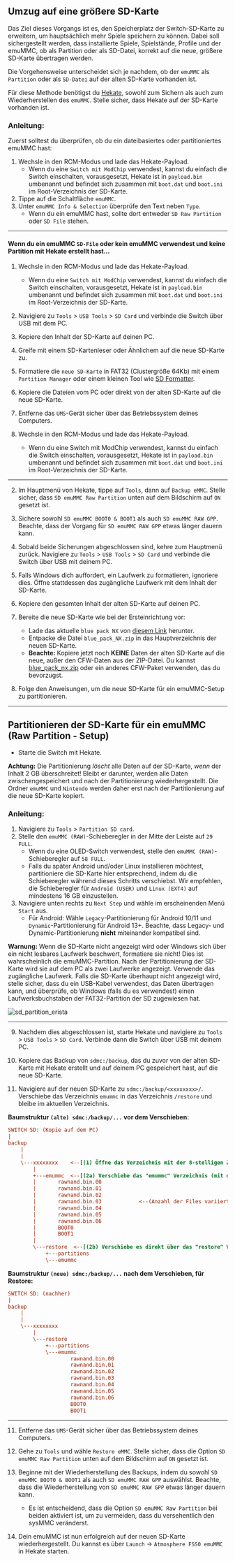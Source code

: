 ## Umzug auf eine größere SD-Karte

Das Ziel dieses Vorgangs ist es, den Speicherplatz der Switch-SD-Karte zu erweitern, um hauptsächlich mehr Spiele speichern zu können. Dabei soll sichergestellt werden, dass installierte Spiele, Spielstände, Profile und der emuMMC, ob als Partition oder als SD-Datei, korrekt auf die neue, größere SD-Karte übertragen werden.

Die Vorgehensweise unterscheidet sich je nachdem, ob der `emuMMC` als `Partition` oder als `SD-Datei` auf der alten SD-Karte vorhanden ist.

Für diese Methode benötigst du [Hekate](https://github.com/CTCaer/hekate/releases/), sowohl zum Sichern als auch zum Wiederherstellen des `emuMMC`. Stelle sicher, dass Hekate auf der SD-Karte vorhanden ist.

### **Anleitung:**

Zuerst solltest du überprüfen, ob du ein dateibasiertes oder partitioniertes emuMMC hast:

1. Wechsle in den RCM-Modus und lade das Hekate-Payload.
    - Wenn du eine `Switch mit ModChip` verwendest, kannst du einfach die Switch einschalten, vorausgesetzt, Hekate ist in `payload.bin` umbenannt und befindet sich zusammen mit `boot.dat` und `boot.ini` im Root-Verzeichnis der SD-Karte.
2. Tippe auf die Schaltfläche `emuMMC`.
3. Unter `emuMMC Info & Selection` überprüfe den Text neben `Type`.
    - Wenn du ein emuMMC hast, sollte dort entweder `SD Raw Partition` oder `SD File` stehen.

-----

#### **Wenn du ein emuMMC `SD-File` oder kein emuMMC verwendest und keine Partition mit Hekate erstellt hast...**

1. Wechsle in den RCM-Modus und lade das Hekate-Payload.
    - Wenn du eine `Switch mit ModChip` verwendest, kannst du einfach die Switch einschalten, vorausgesetzt, Hekate ist in `payload.bin` umbenannt und befindet sich zusammen mit `boot.dat` und `boot.ini` im Root-Verzeichnis der SD-Karte.
2. Navigiere zu `Tools` > `USB Tools` > `SD Card` und verbinde die Switch über USB mit dem PC.
3. Kopiere den Inhalt der SD-Karte auf deinen PC.
4. Greife mit einem SD-Kartenleser oder Ähnlichem auf die neue SD-Karte zu.
5. Formatiere die `neue SD-Karte` in FAT32 (Clustergröße 64Kb) mit einem `Partition Manager` oder einem kleinen Tool wie [SD Formatter](https://www.sdcard.org/downloads/formatter_4/).
6. Kopiere die Dateien vom PC oder direkt von der alten SD-Karte auf die neue SD-Karte.
7. Entferne das `UMS`-Gerät sicher über das Betriebssystem deines Computers.


1. Wechsle in den RCM-Modus und lade das Hekate-Payload.
   - Wenn du eine Switch mit ModChip verwendest, kannst du einfach die Switch einschalten, vorausgesetzt, Hekate ist in `payload.bin` umbenannt und befindet sich zusammen mit `boot.dat` und `boot.ini` im Root-Verzeichnis der SD-Karte.

-----

2. Im Hauptmenü von Hekate, tippe auf `Tools`, dann auf `Backup eMMC`. Stelle sicher, dass `SD emuMMC Raw Partition` unten auf dem Bildschirm auf `ON` gesetzt ist.

3. Sichere sowohl `SD emuMMC BOOT0 & BOOT1` als auch `SD emuMMC RAW GPP`. Beachte, dass der Vorgang für `SD emuMMC RAW GPP` etwas länger dauern kann.

4. Sobald beide Sicherungen abgeschlossen sind, kehre zum Hauptmenü zurück. Navigiere zu `Tools` > `USB Tools` > `SD Card` und verbinde die Switch über USB mit deinem PC.

5. Falls Windows dich auffordert, ein Laufwerk zu formatieren, ignoriere dies. Öffne stattdessen das zugängliche Laufwerk mit dem Inhalt der SD-Karte.

6. Kopiere den gesamten Inhalt der alten SD-Karte auf deinen PC.

7. Bereite die neue SD-Karte wie bei der Ersteinrichtung vor:
   - Lade das aktuelle `blue pack NX` von [diesem Link](https://github.com/glitched-nx/blue_pack_NX/releases/latest) herunter.
   - Entpacke die Datei `blue_pack_NX.zip` in das Hauptverzeichnis der neuen SD-Karte.
   - **Beachte:** Kopiere jetzt noch **KEINE** Daten der alten SD-Karte auf die neue, außer den CFW-Daten aus der ZIP-Datei. Du kannst [blue_pack_nx.zip](https://github.com/glitched-nx/blue_pack_NX/releases/latest/download/blue_pack_nx.zip) oder ein anderes CFW-Paket verwenden, das du bevorzugst.

8. Folge den Anweisungen, um die neue SD-Karte für ein emuMMC-Setup zu partitionieren.

-----

## Partitionieren der SD-Karte für ein emuMMC (Raw Partition - Setup)

- Starte die Switch mit Hekate.

**Achtung:** Die Partitionierung *löscht* alle Daten auf der SD-Karte, *wenn* der Inhalt 2 GB überschreitet! Bleibt er darunter, werden alle Daten zwischengespeichert und nach der Partitionierung wiederhergestellt. Die Ordner `emuMMC` und `Nintendo` werden daher erst nach der Partitionierung auf die neue SD-Karte kopiert.

### Anleitung:

1. Navigiere zu `Tools` > `Partition SD card`.
2. Stelle den `emuMMC (RAW)`-Schieberegler in der Mitte der Leiste auf `29 FULL`.
   - Wenn du eine OLED-Switch verwendest, stelle den `emuMMC (RAW)`-Schieberegler auf `58 FULL`.
   - Falls du später Android und/oder Linux installieren möchtest, partitioniere die SD-Karte hier entsprechend, indem du die Schieberegler während dieses Schritts verschiebst. Wir empfehlen, die Schieberegler für `Android (USER)` und `Linux (EXT4)` auf mindestens 16 GB einzustellen.
3. Navigiere unten rechts zu `Next Step` und wähle im erscheinenden Menü `Start` aus.
   - Für Android: Wähle `Legacy`-Partitionierung für Android 10/11 und `Dynamic`-Partitionierung für Android 13+. Beachte, dass Legacy- und Dynamic-Partitionierung **nicht** miteinander kompatibel sind.

**Warnung:** Wenn die SD-Karte nicht angezeigt wird oder Windows sich über ein nicht lesbares Laufwerk beschwert, formatiere sie nicht! Dies ist wahrscheinlich die emuMMC-Partition. Nach der Partitionierung der SD-Karte wird sie auf dem PC als zwei Laufwerke angezeigt. Verwende das zugängliche Laufwerk. Falls die SD-Karte überhaupt nicht angezeigt wird, stelle sicher, dass du ein USB-Kabel verwendest, das Daten übertragen kann, und überprüfe, ob Windows (falls du es verwendest) einen Laufwerksbuchstaben der FAT32-Partition der SD zugewiesen hat.

![sd_partition_erista](.guides/images/sd_partition_erista.png)

-----

9. Nachdem dies abgeschlossen ist, starte Hekate und navigiere zu `Tools` > `USB Tools` > `SD Card`. Verbinde dann die Switch über USB mit deinem PC.

10. Kopiere das Backup von `sdmc:/backup`, das du zuvor von der alten SD-Karte mit Hekate erstellt und auf deinem PC gespeichert hast, auf die neue SD-Karte.

11. Navigiere auf der neuen SD-Karte zu `sdmc:/backup/<xxxxxxxx>/`. Verschiebe das Verzeichnis `emummc` in das Verzeichnis `/restore` und bleibe im aktuellen Verzeichnis.

**Baumstruktur `(alte) sdmc:/backup/...` vor dem Verschieben:**

```ini
SWITCH SD: (Kopie auf dem PC)
|
backup
    | 
    |   
    \---xxxxxxxx    <--[(1) Öffne das Verzeichnis mit der 8-stelligen Zeichenfolge]
        |       
        +---emummc  <--[(2a) Verschiebe das "emummc" Verzeichnis (mit der Maus) runter auf "restore" (siehe 2b unten)]
        |       rawnand.bin.00   
        |       rawnand.bin.01
        |       rawnand.bin.02
        |       rawnand.bin.03            <--(Anzahl der Files variiert je nach größe der Partition)
        |       rawnand.bin.04
        |       rawnand.bin.05
        |       rawnand.bin.06  
        |       BOOT0
        |       BOOT1
        |       
        \---restore  <--[(2b) Verschiebe es direkt über das "restore" Verzeichnis (lass die Maustaste los)]
            +---partitions
            \---emummc
```

**Baumstruktur `(neue) sdmc:/backup/...` nach dem Verschieben, für Restore:**

```ini
SWITCH SD: (nachher) 
|
backup
    | 
    |   
    \---xxxxxxxx
        |              
        \---restore
            +---partitions
            \---emummc
                    rawnand.bin.00
                    rawnand.bin.01
                    rawnand.bin.02
                    rawnand.bin.03
                    rawnand.bin.04
                    rawnand.bin.05
                    rawnand.bin.06
                    BOOT0
                    BOOT1
```

-----

11. Entferne das `UMS`-Gerät sicher über das Betriebssystem deines Computers.

12. Gehe zu `Tools` und wähle `Restore eMMC`. Stelle sicher, dass die Option `SD emuMMC Raw Partition` unten auf dem Bildschirm auf `ON` gesetzt ist.

13. Beginne mit der Wiederherstellung des Backups, indem du sowohl `SD emuMMC BOOT0 & BOOT1` als auch `SD emuMMC RAW GPP` auswählst. Beachte, dass die Wiederherstellung von `SD emuMMC RAW GPP` etwas länger dauern kann.
    - Es ist entscheidend, dass die Option `SD emuMMC Raw Partition` bei beiden aktiviert ist, um zu vermeiden, dass du versehentlich den sysMMC veränderst.

14. Dein emuMMC ist nun erfolgreich auf der neuen SD-Karte wiederhergestellt. Du kannst es über `Launch` -> `Atmosphere FSS0 emuMMC` in Hekate starten.
